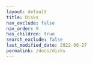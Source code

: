 ```yaml
---
layout: default
title: Disks
nav_exclude: false
nav_order: 9
has_children: true
search_exclude: false
last_modified_date: 2022-06-27
permalink: /docs/disks
---
```

